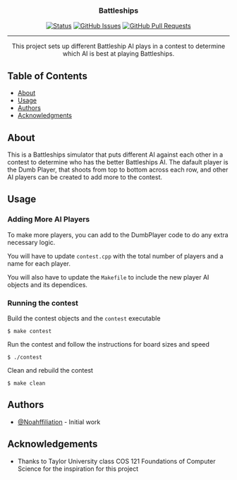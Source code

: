 <h3 align="center">Battleships</h3>

<div align="center">

  [![Status](https://img.shields.io/badge/status-active-success.svg)]() 
  [![GitHub Issues](https://img.shields.io/github/issues/Noahffiliation/Battleships.svg)](https://github.com/Noahffiliation/Battleships/issues)
  [![GitHub Pull Requests](https://img.shields.io/github/issues-pr/Noahffiliation/Battleships.svg)](https://github.com/Noahffiliation/Battleships/pulls)
  
</div>

---

<p align="center"> This project sets up different Battleship AI plays in a contest to determine which AI is best at playing Battleships.
    <br> 
</p>

## Table of Contents
- [About](#about)
- [Usage](#usage)
- [Authors](#authors)
- [Acknowledgments](#acknowledgement)

## About <a name = "about"></a>
This is a Battleships simulator that puts different AI against each other in a contest to determine who has the better Battleships AI. The dafault player is the Dumb Player, that shoots from top to bottom across each row, and other AI players can be created to add more to the contest.

## Usage <a name="usage"></a>
### Adding More AI Players
To make more players, you can add to the DumbPlayer code to do any extra necessary logic.

You will have to update `contest.cpp` with the total number of players and a name for each player.

You will also have to update the `Makefile` to include the new player AI objects and its dependices.

### Running the contest
Build the contest objects and the `contest` executable
```
$ make contest
```

Run the contest and follow the instructions for board sizes and speed
```
$ ./contest
```

Clean and rebuild the contest
```
$ make clean
```

## Authors <a name = "authors"></a>
- [@Noahffiliation](https://github.com/Noahffiliation) - Initial work

## Acknowledgements <a name = "acknowledgement"></a>
- Thanks to Taylor University class COS 121 Foundations of Computer Science for the inspiration for this project
